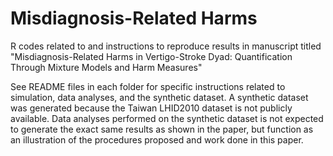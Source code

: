 # Misdiagnosis-Related Harms
R codes related to and instructions to reproduce results in manuscript titled "Misdiagnosis-Related Harms in Vertigo-Stroke Dyad: Quantification Through Mixture Models and Harm Measures"

See README files in each folder for specific instructions related to simulation, data analyses, and the synthetic dataset. A synthetic dataset was generated because the Taiwan LHID2010 dataset is not publicly available. Data analyses performed on the synthetic dataset is not expected to generate the exact same results as shown in the paper, but function as an illustration of the procedures proposed and work done in this paper.
